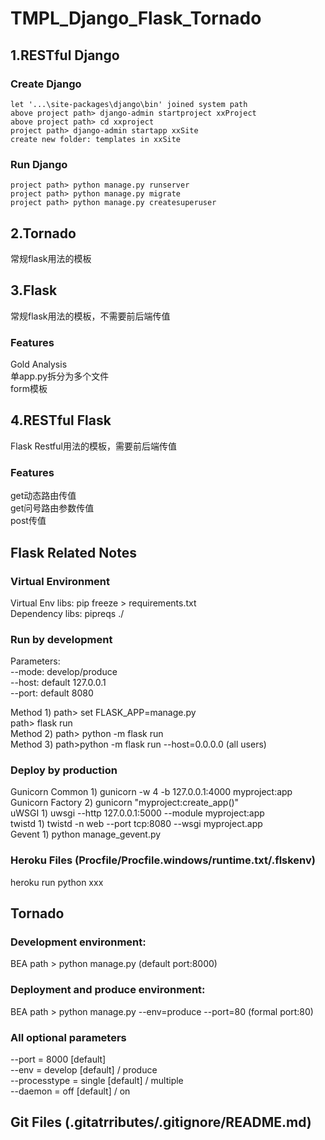 # TMPL_Django_Flask_Tornado  
  
## 1.RESTful Django
### Create Django
    let '...\site-packages\django\bin' joined system path
    above project path> django-admin startproject xxProject
    above project path> cd xxproject
    project path> django-admin startapp xxSite
    create new folder: templates in xxSite
### Run Django
    project path> python manage.py runserver
    project path> python manage.py migrate
    project path> python manage.py createsuperuser

## 2.Tornado
常规flask用法的模板

## 3.Flask
常规flask用法的模板，不需要前后端传值  
  
### Features   
Gold Analysis  
单app.py拆分为多个文件  
form模板  
  
## 4.RESTful Flask
Flask Restful用法的模板，需要前后端传值  
  
### Features   
get动态路由传值  
get问号路由参数传值  
post传值  
  
## Flask Related Notes  
  
### Virtual Environment  
Virtual Env libs: pip freeze > requirements.txt  
Dependency libs: pipreqs ./  
  
### Run by development  
Parameters:  
--mode: develop/produce  
--host: default 127.0.0.1  
--port: default 8080  

Method 1) path> set FLASK_APP=manage.py  
          path> flask run  
Method 2) path> python -m flask run  
Method 3) path>python -m flask run --host=0.0.0.0 (all users)  
    
### Deploy by production  
Gunicorn Common 1) gunicorn -w 4 -b 127.0.0.1:4000 myproject:app  
Gunicorn Factory 2) gunicorn "myproject:create_app()"  
uWSGI 1) uwsgi --http 127.0.0.1:5000 --module myproject:app  
twistd 1) twistd -n web --port tcp:8080 --wsgi myproject.app  
Gevent 1) python manage_gevent.py  
  
### Heroku Files (Procfile/Procfile.windows/runtime.txt/.flskenv)  
heroku run python xxx  
  
## Tornado  
### Development environment:
BEA path > python manage.py  (default port:8000)  
  
### Deployment and produce environment:
BEA path > python manage.py --env=produce  --port=80  (formal port:80)  
  
### All optional parameters   
--port = 8000 [default]  
--env = develop [default] / produce  
--processtype = single [default] / multiple  
--daemon = off [default] / on  
  
## Git Files (.gitatrributes/.gitignore/README.md)  
  